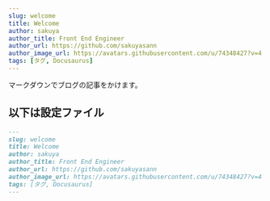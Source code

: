 ```yaml
---
slug: welcome
title: Welcome
author: sakuya
author_title: Front End Engineer
author_url: https://github.com/sakuyasann
author_image_url: https://avatars.githubusercontent.com/u/74348427?v=4
tags: [タグ, Docusaurus]
---
```


マークダウンでブログの記事をかけます。

## 以下は設定ファイル

```md
---
slug: welcome
title: Welcome
author: sakuya
author_title: Front End Engineer
author_url: https://github.com/sakuyasann
author_image_url: https://avatars.githubusercontent.com/u/74348427?v=4
tags: [タグ, Docusaurus]
---
```
